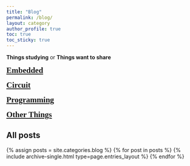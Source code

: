 ```yaml
---
title: "Blog"
permalink: /blog/
layout: category
author_profile: true
toc: true
toc_sticky: true
---
```



**Things studying** or **Things want to share**

<span style="
font-family: 'GyeonggiTitleM';
font-size: 1.5em;
">
**[Embedded]**
</span>

<span style="
font-family: 'GyeonggiTitleM';
font-size: 1.5em;
">
**[Circuit]**
</span>

<span style="
font-family: 'GyeonggiTitleM';
font-size: 1.5em;
">
**[Programming]**
</span>

<span style="
font-family: 'GyeonggiTitleM';
font-size: 1.5em;
">
**[Other Things]**
</span>
  
[Embedded]: /embedded/
[Circuit]: /circuit/
[Programming]: /programming/
[Other Things]: /otherthings/

## All posts

{% assign posts = site.categories.blog %}
{% for post in posts %} {% include archive-single.html type=page.entries_layout %} {% endfor %}
